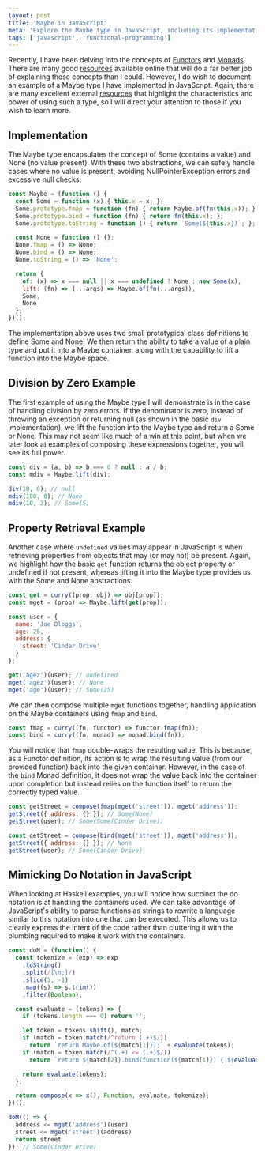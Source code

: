 ```yaml
---
layout: post
title: 'Maybe in JavaScript'
meta: 'Explore the Maybe type in JavaScript, including its implementation and practical examples for safe handling of null and undefined values.'
tags: ['javascript', 'functional-programming']
---
```


Recently, I have been delving into the concepts of [Functors](http://learnyouahaskell.com/functors-applicative-functors-and-monoids) and [Monads](http://learnyouahaskell.com/a-fistful-of-monads).
There are many good [resources](https://curiosity-driven.org/monads-in-javascript) available online that will do a far better job of explaining these concepts than I could.
However, I do wish to document an example of a Maybe type I have implemented in JavaScript.
Again, there are many excellent external [resources](http://sean.voisen.org/blog/2013/10/intro-monads-maybe/) that highlight the characteristics and power of using such a type, so I will direct your attention to those if you wish to learn more.

<!--more-->

## Implementation

The Maybe type encapsulates the concept of Some (contains a value) and None (no value present).
With these two abstractions, we can safely handle cases where no value is present, avoiding NullPointerException errors and excessive null checks.

<!--prettier-ignore-->
```js
const Maybe = (function () {
  const Some = function (x) { this.x = x; };
  Some.prototype.fmap = function (fn) { return Maybe.of(fn(this.x)); };
  Some.prototype.bind = function (fn) { return fn(this.x); };
  Some.prototype.toString = function () { return `Some(${this.x})`; };

  const None = function () {};
  None.fmap = () => None;
  None.bind = () => None;
  None.toString = () => 'None';

  return {
    of: (x) => x === null || x === undefined ? None : new Some(x),
    lift: (fn) => (...args) => Maybe.of(fn(...args)),
    Some,
    None
  };
})();
```

The implementation above uses two small prototypical class definitions to define Some and None.
We then return the ability to take a value of a plain type and put it into a Maybe container, along with the capability to lift a function into the Maybe space.

## Division by Zero Example

The first example of using the Maybe type I will demonstrate is in the case of handling division by zero errors.
If the denominator is zero, instead of throwing an exception or returning null (as shown in the basic `div` implementation), we lift the function into the Maybe type and return a Some or None.
This may not seem like much of a win at this point, but when we later look at examples of composing these expressions together, you will see its full power.

<!--prettier-ignore-->
```js
const div = (a, b) => b === 0 ? null : a / b;
const mdiv = Maybe.lift(div);

div(10, 0); // null
mdiv(100, 0); // None
mdiv(10, 2); // Some(5)
```

## Property Retrieval Example

Another case where `undefined` values may appear in JavaScript is when retrieving properties from objects that may (or may not) be present.
Again, we highlight how the basic `get` function returns the object property or undefined if not present, whereas lifting it into the Maybe type provides us with the Some and None abstractions.

<!--prettier-ignore-->
```js
const get = curry((prop, obj) => obj[prop]);
const mget = (prop) => Maybe.lift(get(prop));

const user = {
  name: 'Joe Bloggs',
  age: 25,
  address: {
    street: 'Cinder Drive'
  }
};

get('agez')(user); // undefined
mget('agez')(user); // None
mget('age')(user); // Some(25)
```

We can then compose multiple `mget` functions together, handling application on the Maybe containers using `fmap` and `bind`.

```js
const fmap = curry((fn, functor) => functor.fmap(fn));
const bind = curry((fn, monad) => monad.bind(fn));
```

You will notice that `fmap` double-wraps the resulting value.
This is because, as a Functor definition, its action is to wrap the resulting value (from our provided function) back into the given container.
However, in the case of the `bind` Monad definition, it does not wrap the value back into the container upon completion but instead relies on the function itself to return the correctly typed value.

<!--prettier-ignore-->
```js
const getStreet = compose(fmap(mget('street')), mget('address'));
getStreet({ address: {} }); // Some(None)
getStreet(user); // Some(Some(Cinder Drive))

const getStreet = compose(bind(mget('street')), mget('address'));
getStreet({ address: {} }); // None
getStreet(user); // Some(Cinder Drive)
```

## Mimicking Do Notation in JavaScript

When looking at Haskell examples, you will notice how succinct the do notation is at handling the containers used.
We can take advantage of JavaScript's ability to parse functions as strings to rewrite a language similar to this notation into one that can be executed.
This allows us to clearly express the intent of the code rather than cluttering it with the plumbing required to make it work with the containers.

<!--prettier-ignore-->
```js
const doM = (function() {
  const tokenize = (exp) => exp
    .toString()
    .split(/[\n;]/)
    .slice(1, -1)
    .map((s) => s.trim())
    .filter(Boolean);

  const evaluate = (tokens) => {
    if (tokens.length === 0) return '';

    let token = tokens.shift(), match;
    if (match = token.match(/^return (.+)$/))
      return `return Maybe.of(${match[1]});` + evaluate(tokens);
    if (match = token.match(/^(.+) <= (.+)$/))
      return `return ${match[2]}.bind(function(${match[1]}) { ${evaluate(tokens)} });`;

    return evaluate(tokens);
  };

  return compose(x => x(), Function, evaluate, tokenize);
})();

doM(() => {
  address <= mget('address')(user)
  street <= mget('street')(address)
  return street
}); // Some(Cinder Drive)
```
